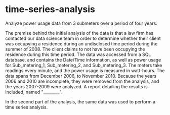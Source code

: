 # time-series-analysis
Analyze power usage data from 3 submeters over a period of four years.

The premise behind the initial analysis of the data is that a law firm has contacted our data science team in order to determine whether their client was occupying a residence during an undisclosed time period during the summer of 2008. The client claims to not have been occupying the residence during this time period. The data was accessed from a SQL database, and contains the Date/Time information, as well as power usage for Sub_metering_1, Sub_metering_2, and Sub_metering_3. The meters take readings every minute, and the power usage is measured in watt-hours. The data spans from December 2006, to November 2010. Because the years 2006 and 2010 are incomplete, they were removed from the analysis, and the years 2007-2009 were analyzed. A report detailing the results is included, named "________".

In the second part of the analysis, the same data was used to perform a time series analysis.
